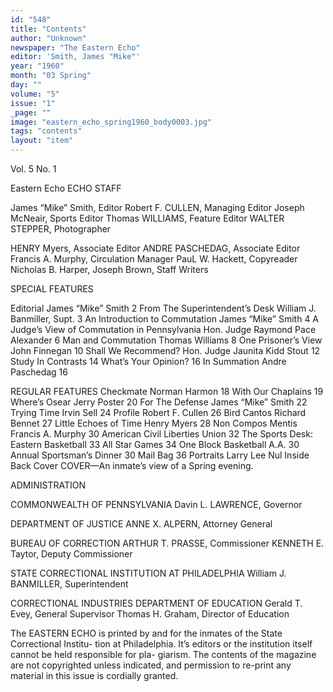 ```yaml
---
id: "548"
title: "Contents"
author: "Unknown"
newspaper: "The Eastern Echo"
editor: 'Smith, James "Mike"'
year: "1960"
month: "03 Spring"
day: ""
volume: "5"
issue: "1"
_page: ""
image: "eastern_echo_spring1960_body0003.jpg"
tags: "contents"
layout: "item"
---
```

Vol. 5    No. 1

Eastern Echo
ECHO STAFF

James “Mike” Smith, Editor 
Robert F. CULLEN, Managing Editor 
Joseph McNeair, Sports Editor 
Thomas WILLIAMS, Feature Editor 
WALTER STEPPER, Photographer 

HENRY Myers, Associate Editor
ANDRE PASCHEDAG, Associate Editor
Francis A. Murphy, Circulation Manager
PauL W. Hackett, Copyreader
Nicholas B. Harper, Joseph Brown, Staff Writers

SPECIAL FEATURES

Editorial                                 James “Mike” Smith   2
From The Superintendent’s Desk   William J. Banmiller, Supt.   3
An Introduction to Commutation            James “Mike” Smith   4
A Judge’s View of Commutation in Pennsylvania
                           Hon. Judge Raymond Pace Alexander   6
Man and Commutation                          Thomas Williams   8
One Prisoner’s View                            John Finnegan  10
Shall We Recommend?            Hon. Judge Jaunita Kidd Stout  12
Study In Contrasts                                            14
What’s Your Opinion?                                          16
In Summation                                 Andre Paschedag  16

REGULAR FEATURES
Checkmate                                      Norman Harmon  18
With Our Chaplains                                            19
Where’s Osear                                   Jerry Poster  20
For The Defense                           James “Mike” Smith  22
Trying Time                                       Irvin Sell  24
Profile                                     Robert F. Cullen  26
Bird Cantos                                   Richard Bennet  27
Little Echoes of Time                            Henry Myers  28
Non Compos Mentis                          Francis A. Murphy  30
American Civil Liberties Union                                32
The Sports Desk: Eastern Basketball                           33
                 All Star Games                               34
                 One Block Basketball A.A.                    30
                 Annual Sportsman’s Dinner                    30
Mail Bag                                                      36
Portraits               Larry Lee Nul          Inside Back Cover
   COVER—An inmate’s view of a Spring evening.

ADMINISTRATION

COMMONWEALTH OF PENNSYLVANIA 
Davin L. LAWRENCE, Governor 

DEPARTMENT OF JUSTICE
ANNE X. ALPERN, Attorney General

BUREAU OF CORRECTION
ARTHUR T. PRASSE, Commissioner 
KENNETH E. Taytor, Deputy Commissioner

STATE CORRECTIONAL INSTITUTION AT PHILADELPHIA
William J. BANMILLER, Superintendent

CORRECTIONAL INDUSTRIES DEPARTMENT OF EDUCATION
Gerald T. Evey, General Supervisor 
Thomas H. Graham, Director of Education

The EASTERN ECHO is printed by and for the inmates of the State Correctional Institu-
tion at Philadelphia. It’s editors or the institution itself cannot be held responsible for pla-
giarism. The contents of the magazine are not copyrighted unless indicated, and permission
to re-print any material in this issue is cordially granted.
